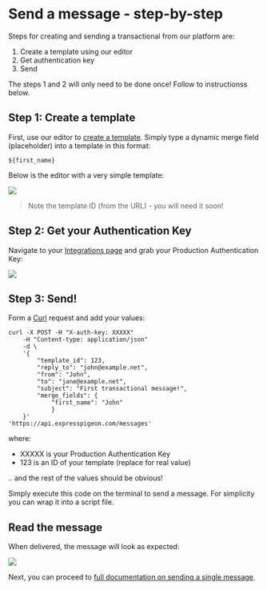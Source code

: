 # Send a message - step-by-step

Steps for creating and sending a transactional from our platform are: 

1. Create a template using our editor
2. Get authentication key
3. Send

The steps 1 and 2 will only need to be done once! Follow to instructionss below.

## Step 1: Create a template

First, use our editor to [create a template](creating-and-editing-newsletter). 
Simply type a dynamic merge field (placeholder) into a template in this format: 

    ${first_name}

Below is the editor with a very simple template:

    
![](/kb/images/Selection_749.png)
    
> Note the template ID (from the URL) - you will need it soon!
    
    
## Step 2: Get your Authentication Key

Navigate to your [Integrations page](https://expresspigeon.com/settings/integrations) and grab your
 Production Authentication Key:

![](/kb/images/Selection_748.png)


## Step 3: Send!

Form a [Curl](https://en.wikipedia.org/wiki/CURL) request and add your values: 

~~~~ {.prettyprint .numberLines}
curl -X POST -H "X-auth-key: XXXXX"
    -H "Content-type: application/json"
    -d \
    '{
        "template_id": 123,
        "reply_to": "john@example.net",
        "from": "John",
        "to": "jane@example.net",
        "subject": "First transactional message!",
        "merge_fields": {
            "first_name": "John"
            }
    }'
'https://api.expresspigeon.com/messages'
~~~~


where: 

* XXXXX is your Production Authentication Key
* 123 is an ID of your template (replace for real value)

.. and the rest of the values should be obvious!

Simply execute this code on the terminal to send a message. For simplicity you can wrap it into a script file.

## Read the message

When delivered, the message will look as expected:
 
![](/kb/images/Selection_750.png)

Next, you can proceed to [full documentation on sending a single message](transactional-send).